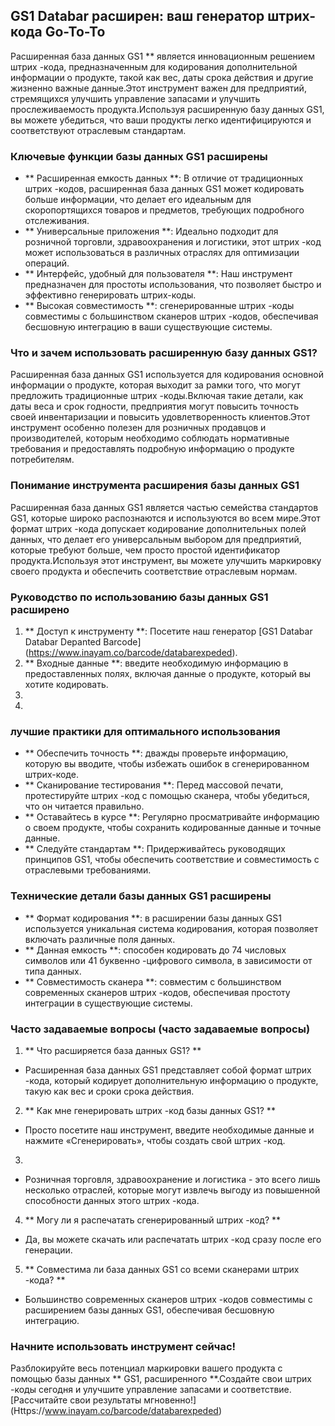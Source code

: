 ## GS1 Databar расширен: ваш генератор штрих-кода Go-To-To

Расширенная база данных GS1 ** является инновационным решением штрих -кода, предназначенным для кодирования дополнительной информации о продукте, такой как вес, даты срока действия и другие жизненно важные данные.Этот инструмент важен для предприятий, стремящихся улучшить управление запасами и улучшить прослеживаемость продукта.Используя расширенную базу данных GS1, вы можете убедиться, что ваши продукты легко идентифицируются и соответствуют отраслевым стандартам.

### Ключевые функции базы данных GS1 расширены

- ** Расширенная емкость данных **: В отличие от традиционных штрих -кодов, расширенная база данных GS1 может кодировать больше информации, что делает его идеальным для скоропортящихся товаров и предметов, требующих подробного отслеживания.
- ** Универсальные приложения **: Идеально подходит для розничной торговли, здравоохранения и логистики, этот штрих -код может использоваться в различных отраслях для оптимизации операций.
- ** Интерфейс, удобный для пользователя **: Наш инструмент предназначен для простоты использования, что позволяет быстро и эффективно генерировать штрих-коды.
- ** Высокая совместимость **: сгенерированные штрих -коды совместимы с большинством сканеров штрих -кодов, обеспечивая бесшовную интеграцию в ваши существующие системы.

### Что и зачем использовать расширенную базу данных GS1?

Расширенная база данных GS1 используется для кодирования основной информации о продукте, которая выходит за рамки того, что могут предложить традиционные штрих -коды.Включая такие детали, как даты веса и срок годности, предприятия могут повысить точность своей инвентаризации и повысить удовлетворенность клиентов.Этот инструмент особенно полезен для розничных продавцов и производителей, которым необходимо соблюдать нормативные требования и предоставлять подробную информацию о продукте потребителям.

### Понимание инструмента расширения базы данных GS1

Расширенная база данных GS1 является частью семейства стандартов GS1, которые широко распознаются и используются во всем мире.Этот формат штрих -кода допускает кодирование дополнительных полей данных, что делает его универсальным выбором для предприятий, которые требуют больше, чем просто простой идентификатор продукта.Используя этот инструмент, вы можете улучшить маркировку своего продукта и обеспечить соответствие отраслевым нормам.

### Руководство по использованию базы данных GS1 расширено

1. ** Доступ к инструменту **: Посетите наш генератор [GS1 Databar Databar Depanted Barcode] (https://www.inayam.co/barcode/databarexpeded).
2. ** Входные данные **: введите необходимую информацию в предоставленных полях, включая данные о продукте, который вы хотите кодировать.
3.
4.

### лучшие практики для оптимального использования

- ** Обеспечить точность **: дважды проверьте информацию, которую вы вводите, чтобы избежать ошибок в сгенерированном штрих-коде.
- ** Сканирование тестирования **: Перед массовой печати, протестируйте штрих -код с помощью сканера, чтобы убедиться, что он читается правильно.
- ** Оставайтесь в курсе **: Регулярно просматривайте информацию о своем продукте, чтобы сохранить кодированные данные и точные данные.
- ** Следуйте стандартам **: Придерживайтесь руководящих принципов GS1, чтобы обеспечить соответствие и совместимость с отраслевыми требованиями.

### Технические детали базы данных GS1 расширены

- ** Формат кодирования **: в расширении базы данных GS1 используется уникальная система кодирования, которая позволяет включать различные поля данных.
- ** Данная емкость **: способен кодировать до 74 числовых символов или 41 буквенно -цифрового символа, в зависимости от типа данных.
- ** Совместимость сканера **: совместим с большинством современных сканеров штрих -кодов, обеспечивая простоту интеграции в существующие системы.

### Часто задаваемые вопросы (часто задаваемые вопросы)

1. ** Что расширяется база данных GS1? **
- Расширенная база данных GS1 представляет собой формат штрих -кода, который кодирует дополнительную информацию о продукте, такую ​​как вес и сроки срока действия.

2. ** Как мне генерировать штрих -код базы данных GS1? **
- Просто посетите наш инструмент, введите необходимые данные и нажмите «Сгенерировать», чтобы создать свой штрих -код.

3.
- Розничная торговля, здравоохранение и логистика - это всего лишь несколько отраслей, которые могут извлечь выгоду из повышенной способности данных этого штрих -кода.

4. ** Могу ли я распечатать сгенерированный штрих -код? **
- Да, вы можете скачать или распечатать штрих -код сразу после его генерации.

5. ** Совместима ли база данных GS1 со всеми сканерами штрих -кода? **
- Большинство современных сканеров штрих -кодов совместимы с расширением базы данных GS1, обеспечивая бесшовную интеграцию.

### Начните использовать инструмент сейчас!

Разблокируйте весь потенциал маркировки вашего продукта с помощью базы данных ** GS1, расширенного **.Создайте свои штрих -коды сегодня и улучшите управление запасами и соответствие.[Рассчитайте свои результаты мгновенно!] (Https://www.inayam.co/barcode/databarexpeded)